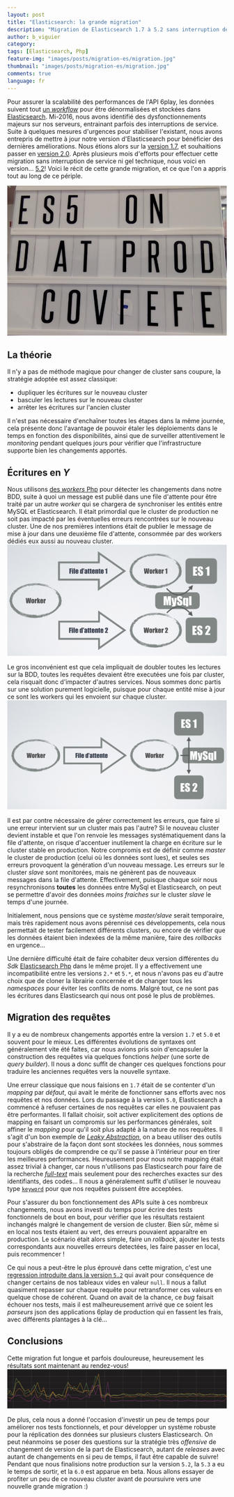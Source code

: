 ```yaml
---
layout: post
title: "Elasticsearch: la grande migration"
description: "Migration de Elasticsearch 1.7 à 5.2 sans interruption de service"
author: b_viguier
category:
tags: [Elasticsearch, Php]
feature-img: "images/posts/migration-es/migration.jpg"
thumbnail: "images/posts/migration-es/migration.jpg"
comments: true
language: fr
---
```


Pour assurer la scalabilité des performances de l'API 6play, les données suivent tout [un *workflow*](/2016/11/24/une-donnee-presque-parfaite) pour être dénormalisées et stockées dans [Elasticsearch](https://www.elastic.co/products/elasticsearch).
Mi-2016, nous avons identifié des dysfonctionnements majeurs sur nos serveurs, entrainant parfois des interruptions de service.
Suite à quelques mesures d'urgences pour stabiliser l'existant, nous avons entrepris de mettre à jour notre version d'Elasticsearch pour bénéficier des dernières améliorations.
Nous étions alors sur la [version 1.7](https://www.elastic.co/downloads/past-releases/elasticsearch-1-7-0), et souhaitions passer en [version 2.0](https://www.elastic.co/downloads/past-releases/elasticsearch-2-0-0).
Après plusieurs mois d'efforts pour effectuer cette migration sans interruption de service ni gel technique, nous voici en version… [5.2](https://www.elastic.co/downloads/past-releases/elasticsearch-5-2-2)!
Voici le récit de cette grande migration, et ce que l'on a appris tout au long de ce périple.

![ES5 Covfefe](/tech.bedrockstreaming.com/public/images/posts/migration-es/ES5-covfefe.jpg)

## La théorie

Il n'y a pas de méthode magique pour changer de cluster sans coupure, la stratégie adoptée est assez classique: 
 
 * dupliquer les écritures sur le nouveau cluster
 * basculer les lectures sur le nouveau cluster
 * arrêter les écritures sur l'ancien cluster

Il n'est pas nécessaire d'enchaîner toutes les étapes dans la même journée, cela présente donc l'avantage de pouvoir étaler les déploiements dans le temps en fonction des disponibilités,
ainsi que de surveiller attentivement le *monitoring* pendant quelques jours pour vérifier que l'infrastructure supporte bien les changements apportés.


## Écritures en *Y*

Nous utilisons [des *workers* Php](/2016/06/23/video-phptour-worker-php) pour détecter les changements dans notre BDD,
suite à quoi un message est publié dans une file d'attente pour être traité par un autre *worker* qui se chargera de synchroniser les entités entre MySQL et Elasticsearch.
Il était primordial que le cluster de production ne soit pas impacté par les éventuelles erreurs rencontrées sur le nouveau cluster.
Une de nos premières intentions était de publier le message de mise à jour dans une deuxième file d'attente, consommée par des workers dédiés eux aussi au nouveau cluster.
![Plusieurs files d'attentes](/tech.bedrockstreaming.com/public/images/posts/migration-es/Multi-queues.png)


Le gros inconvénient est que cela impliquait de doubler toutes les lectures sur la BDD, toutes les requêtes devaient être executées une fois par cluster,
cela risquait donc d'impacter d'autres services.
Nous sommes donc partis sur une solution purement logicielle, puisque pour chaque entité mise à jour ce sont les workers qui les envoient sur chaque cluster.
![File d'attente unique](/tech.bedrockstreaming.com/public/images/posts/migration-es/Mono-queue.png)


Il est par contre nécessaire de gérer correctement les erreurs, que faire si une erreur intervient sur un cluster mais pas l'autre?
Si le nouveau cluster devient instable et que l'on renvoie les messages systématiquement dans la file d'attente, on risque d'accentuer inutilement la charge en écriture sur le cluster stable en production.
Notre compromis est de définir comme *master* le cluster de production (celui où les données sont lues), et seules ses erreurs provoquent la génération d'un nouveau message.
Les erreurs sur le cluster *slave* sont monitorées, mais ne génèrent pas de nouveaux messages dans la file d'attente.
Effectivement, puisque chaque soir nous resynchronisons **toutes** les données entre MySql et Elasticsearch, on peut se permettre d'avoir des données *moins fraiches* sur le cluster *slave* le temps d'une journée.

Initialement, nous pensions que ce système *master/slave* serait temporaire, mais très rapidement nous avons pérennisé ces développements, cela nous permettait de tester facilement différents clusters,
ou encore de vérifier que les données étaient bien indexées de la même manière, faire des *rollbacks* en urgence… 

Une dernière difficulté était de faire cohabiter deux version différentes du *Sdk* [Elasticsearch Php](https://github.com/elastic/elasticsearch-php) dans le même projet.
Il y a effectivement une incompatibilité entre les versions `2.*` et `5.*`, et nous n'avons pas eu d'autre choix que de cloner la librairie concernée et de changer tous les *namespaces* pour éviter les conflits de noms.
Malgré tout, ce ne sont pas les écritures dans Elasticsearch qui nous ont posé le plus de problèmes.

## Migration des requêtes

Il y a eu de nombreux changements apportés entre la version `1.7` et `5.0` et souvent pour le mieux.
Les différentes évolutions de syntaxes ont généralement vite été faites, car nous avions pris soin d'encapsuler la construction des requêtes via quelques fonctions *helper* (une sorte de *query builder*).
Il nous a donc suffit de changer ces quelques fonctions pour traduire les anciennes requêtes vers la nouvelle syntaxe. 

Une erreur classique que nous faisions en `1.7` était de se contenter d'un *mapping* par *défaut*, qui avait le mérite de fonctionner sans efforts avec nos requêtes et nos données.
Lors du passage à la version `5.0`, Elasticsearch a commencé à refuser certaines de nos requêtes car elles ne pouvaient pas être performantes.
Il fallait choisir, soit activer explicitement des options de mapping en faisant un compromis sur les performances générales,
soit affiner le *mapping* pour qu'il soit plus adapté à la nature de nos requêtes.
Il s'agit d'un bon exemple de [*Leaky Abstraction*](https://www.joelonsoftware.com/2002/11/11/the-law-of-leaky-abstractions/),
on a beau utiliser des outils pour s'abstraire de la façon dont sont stockées les données, nous sommes toujours obligés de comprendre ce qu'il se passe à l'intérieur pour en tirer les meilleures performances.
Heureusement pour nous notre mapping était assez trivial à changer, car nous n'utilisons pas Elasticsearch pour faire de la recherche [*full-text*](https://en.wikipedia.org/wiki/Full-text_search)
mais seulement pour des recherches exactes sur des identifiants, des codes… Il nous a généralement suffit d'utiliser le nouveau type [`keyword`](https://www.elastic.co/guide/en/elasticsearch/reference/current/keyword.html)
pour que nos requêtes puissent être acceptées.

Pour s'assurer du bon fonctionnement des APIs suite à ces nombreux changements, nous avons investi du temps pour écrire des tests fonctionnels de bout en bout,
pour vérifier que les résultats restaient inchangés malgré le changement de version de cluster.
Bien sûr, même si en local nos tests étaient au vert, des erreurs pouvaient apparaître en production.
Le scénario était alors simple, faire un *rollback*, ajouter les tests correspondants aux nouvelles erreurs detectées, les faire passer en local, puis recommencer !


Ce qui nous a peut-être le plus éprouvé dans cette migration, c'est une [regression introduite dans la version `5.2`](https://github.com/elastic/elasticsearch/issues/23796)
qui avait pour conséquence de changer certains de nos tableaux vides en valeur `null`.
Il nous a fallut quasiment repasser sur chaque requête pour retransformer ces valeurs en quelque chose de cohérent. 
Quand on avait de la chance, ce *bug* faisait échouer nos tests, mais il est malheureusement arrivé que ce soient les *parseurs* json des applications 6play de production qui en fassent les frais, avec différents plantages à la clé… 


## Conclusions

Cette migration fut longue et parfois douloureuse, heureusement les résultats sont maintenant au rendez-vous!
![Temps de réponse des APIs](/tech.bedrockstreaming.com/public/images/posts/migration-es/response-time.png)


De plus, cela nous a donné l'occasion d'investir un peu de temps pour améliorer nos tests fonctionnels, et pour développer un système robuste pour la réplication des données sur plusieurs clusters Elasticsearch.
On peut néanmoins se poser des questions sur la stratégie très *offensive* de changement de version de la part de Elasticsearch,
autant de *releases* avec autant de changements en si peu de temps, il faut être capable de suivre!
Pendant que nous finalisions notre production sur la version `5.2`, la `5.3` a eu le temps de sortir, et la `6.0` est apparue en beta.
Nous allons essayer de profiter un peu de ce nouveau cluster avant de poursuivre vers une nouvelle grande migration :)

